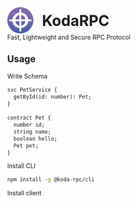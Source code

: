 <div style="display: flex; align-items: center; gap: 20px">
  <img src="logo.svg" alt="KodaRPC Logo" width="60" />
  <h1 style="font-size: 34px; margin: 0; padding: 0; border: 0">KodaRPC</h1>
</div>
Fast, Lightweight and Secure RPC Protocol

## Usage
Write Schema
```
svc PetService {
  getById(id: number): Pet;
}

contract Pet {
  number id;
  string name;
  boolean hello;
  Pet pet;
}

```

Install CLI
```bash
npm install -g @koda-rpc/cli
```

Install client
```bash

```
